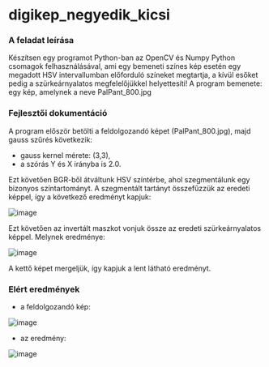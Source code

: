 # digikep_negyedik_kicsi

### A feladat leírása
Készítsen egy programot Python-ban az OpenCV és Numpy Python csomagok felhasználásával, ami egy bemeneti színes kép esetén egy megadott HSV intervallumban előforduló színeket megtartja, a kívül esőket pedig a szürkeárnyalatos megfelelőjükkel helyettesíti! A program bemenete: egy kép, amelynek a neve PalPant_800.jpg

### Fejlesztői dokumentáció
A program először betölti a feldolgozandó képet (PalPant_800.jpg), majd gauss szűrés következik:

- gauss kernel mérete: (3,3),
- a szórás Y és X irányba is 2.0.

Ezt követően BGR-ből átváltunk HSV színtérbe, ahol szegmentálunk egy bizonyos színtartományt. A szegmentált tartányt összefűzzük az eredeti képpel, így a következő eredményt kapjuk:

![image](https://user-images.githubusercontent.com/71877876/173565199-f3863aa5-0106-4869-b5a9-7b43e58b3344.png)

Ezt követően az invertált maszkot vonjuk össze az eredeti szürkeárnyalatos képpel. Melynek eredménye:

![image](https://user-images.githubusercontent.com/71877876/173565228-8af6ac07-c6a9-457c-ba10-8b020c3bc027.png)

A kettő képet mergeljük, így kapjuk a lent látható eredményt.


### Elért eredmények

- a feldolgozandó kép:

![image](https://user-images.githubusercontent.com/71877876/173565257-928975ce-9d10-4eea-b360-c14a2178079b.png)

- az eredmény:

![image](https://user-images.githubusercontent.com/71877876/173565281-edcc6204-0db0-4361-81b3-0513366c4120.png)
